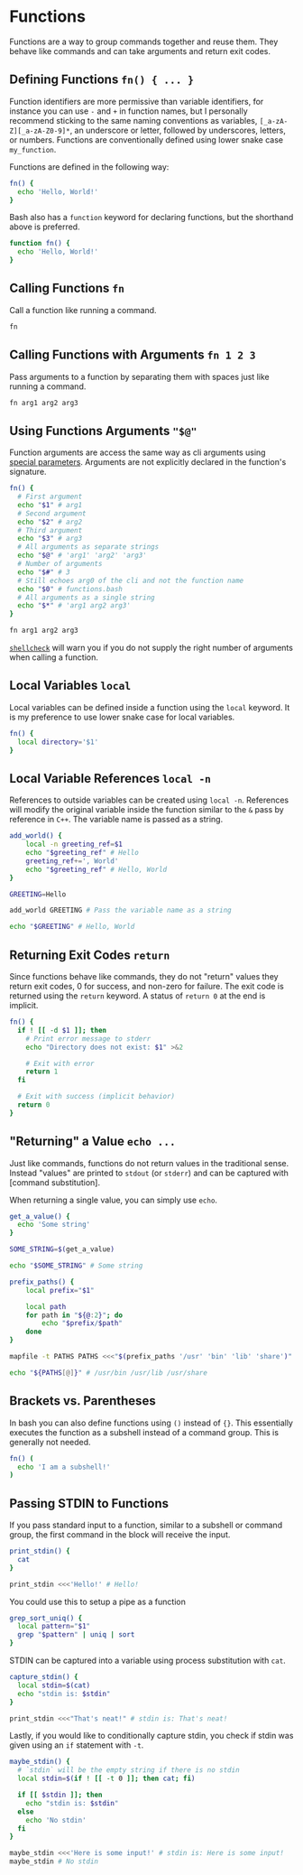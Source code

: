 # Functions

Functions are a way to group commands together and reuse them. They behave like commands and can take arguments and return exit codes.

## Defining Functions `fn() { ... }`

Function identifiers are more permissive than variable identifiers, for instance you can use `-` and `+` in function names, but I personally recommend sticking to the same naming conventions as variables, `[_a-zA-Z][_a-zA-Z0-9]*`, an underscore or letter, followed by underscores, letters, or numbers. Functions are conventionally defined using lower snake case `my_function`.

Functions are defined in the following way:

```bash
fn() {
  echo 'Hello, World!'
}
```

Bash also has a `function` keyword for declaring functions, but the shorthand above is preferred.

```bash
function fn() {
  echo 'Hello, World!'
}
```

## Calling Functions `fn`

Call a function like running a command.

```bash
fn
```

## Calling Functions with Arguments `fn 1 2 3`

Pass arguments to a function by separating them with spaces just like running a command.

```bash
fn arg1 arg2 arg3
```

## Using Functions Arguments `"$@"`

Function arguments are access the same way as cli arguments using [special parameters](special-parameters). Arguments are not explicitly declared in the function's signature.

```bash
fn() {
  # First argument
  echo "$1" # arg1
  # Second argument
  echo "$2" # arg2
  # Third argument
  echo "$3" # arg3
  # All arguments as separate strings
  echo "$@" # 'arg1' 'arg2' 'arg3'
  # Number of arguments
  echo "$#" # 3
  # Still echoes arg0 of the cli and not the function name
  echo "$0" # functions.bash
  # All arguments as a single string
  echo "$*" # 'arg1 arg2 arg3'
}

fn arg1 arg2 arg3
```

[`shellcheck`](bonus) will warn you if you do not supply the right number of arguments when calling a function.

## Local Variables `local`

Local variables can be defined inside a function using the `local` keyword. It is my preference to use lower snake case for local variables.

```bash
fn() {
  local directory='$1'
}
```

## Local Variable References `local -n`

References to outside variables can be created using `local -n`. References will modify the original variable inside the function similar to the `&` pass by reference in `C++`. The variable name is passed as a string.

```bash
add_world() {
    local -n greeting_ref=$1
    echo "$greeting_ref" # Hello
    greeting_ref+=', World'
    echo "$greeting_ref" # Hello, World
}

GREETING=Hello

add_world GREETING # Pass the variable name as a string

echo "$GREETING" # Hello, World
```

## Returning Exit Codes `return`

Since functions behave like commands, they do not "return" values they return exit codes, 0 for success, and non-zero for failure. The exit code is returned using the `return` keyword. A status of `return 0` at the end is implicit.

```bash
fn() {
  if ! [[ -d $1 ]]; then
    # Print error message to stderr
    echo "Directory does not exist: $1" >&2

    # Exit with error
    return 1
  fi

  # Exit with success (implicit behavior)
  return 0
}
```

## "Returning" a Value `echo ...`

Just like commands, functions do not return values in the traditional sense. Instead "values" are printed to `stdout` (or `stderr`) and can be captured with [command substitution].

When returning a single value, you can simply use `echo`.

```bash
get_a_value() {
  echo 'Some string'
}

SOME_STRING=$(get_a_value)

echo "$SOME_STRING" # Some string
```

```bash
prefix_paths() {
    local prefix="$1"

    local path
    for path in "${@:2}"; do
        echo "$prefix/$path"
    done
}

mapfile -t PATHS PATHS <<<"$(prefix_paths '/usr' 'bin' 'lib' 'share')"

echo "${PATHS[@]}" # /usr/bin /usr/lib /usr/share
```

## Brackets vs. Parentheses

In bash you can also define functions using `()` instead of `{}`. This essentially executes the function as a subshell instead of a command group. This is generally not needed.

```bash
fn() (
  echo 'I am a subshell!'
)
```

## Passing STDIN to Functions

If you pass standard input to a function, similar to a subshell or command group, the first command in the block will receive the input.

```bash
print_stdin() {
  cat
}

print_stdin <<<'Hello!' # Hello!
```

You could use this to setup a pipe as a function

```bash
grep_sort_uniq() {
  local pattern="$1"
  grep "$pattern" | uniq | sort
}
```

STDIN can be captured into a variable using process substitution with `cat`.

```bash
capture_stdin() {
  local stdin=$(cat)
  echo "stdin is: $stdin"
}

print_stdin <<<"That's neat!" # stdin is: That's neat!
```

Lastly, if you would like to conditionally capture stdin, you check if stdin was given using an `if` statement with `-t`.

```bash
maybe_stdin() {
  # `stdin` will be the empty string if there is no stdin
  local stdin=$(if ! [[ -t 0 ]]; then cat; fi)

  if [[ $stdin ]]; then
    echo "stdin is: $stdin"
  else
    echo 'No stdin'
  fi
}

maybe_stdin <<<'Here is some input!' # stdin is: Here is some input!
maybe_stdin # No stdin
```
